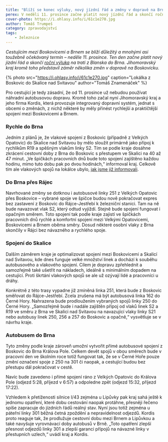 ```yaml
---
title: "Blíží se konec výluky, nový jízdní řád a změny v dopravě na Brno"
perex: V neděli 11. prosince začne platit nový jízdní řád a skončí roční výluka na trati z Blanska do Brna. Jihomoravský kraj kromě toho představil záměr několika změn v dopravě na Boskovicku.
cover-photo: https://i.ohlasy.info/i/61c1e270.jpg
author: Tomáš Trumpeš
category: zpravodajství
tags:
    - železnice
---
```


*Cestujícím mezi Boskovicemi a Brnem se blíží důležitý a mnohými asi toužebně očekávaný termín – neděle 11. prosince. Ten den začne platit nový jízdní řád a skončí [roční výluka](https://ohlasy.info/clanky/2021/12/vyluka-vyluk.html) na trati z Blanska do Brna. Jihomoravský kraj kromě toho představil záměr několika změn v dopravě na Boskovicku.*

{% photo src="https://i.ohlasy.info/i/61c1e270.jpg" caption="Lokálka z Boskovic do Skalice nad Svitavou" author="Tomáš Znamenáček" %}

Pro cestující je tedy zásadní, že od 11. prosince už nebudou používat náhradní autobusovou dopravu. Kromě toho začal nyní Jihomoravský kraj a jeho firma Kordis, která provozuje integrovaný dopravní systém, jednat s obcemi o změnách, z nichž některé by měly přinést rychlejší a praktičtější spojení mezi Boskovicemi a Brnem.

### Rychle do Brna

Jedním z plánů je, že vlakové spojení z Boskovic (případně z Velkých Opatovic) do Skalice nad Svitavou by mělo sloužit primárně jako přípoj k rychlíkům R19 a spěšným vlakům linky S2. Tím se podle kraje dosáhne zkrácení cestovní doby z Brna do Boskovic s přestupem ve Skalici na 40 až 47 minut. „Ve špičkách pracovních dnů bude toto spojení zajištěno každou hodinu, mimo tuto dobu pak po dvou hodinách,“ informoval kraj. Celkově tím ale vlakových spojů na lokálce ubylo, [jak jsme již informovali](https://ohlasy.info/clanky/2022/10/vlaky-boskovice.html).

### Do Brna přes Rájec

Navrhované změny se dotknou i autobusové linky 251 z Velkých Opatovic přes Boskovice – vybrané spoje ve špičce budou nově pokračovat expres bez zastavení z Boskovic do Rájce-Jestřebí k železniční stanici. Tam na ně bude navazovat vlak S2, který odtud vyjíždí. Stejně bude spojení fungovat i opačným směrem. Toto spojení tak podle kraje zajistí ve špičkách pracovních dnů rychlé a komfortní spojení mezi Velkými Opatovicemi, Boskovicemi a Brnem oběma směry. Dosud některé osobní vlaky z Brna skončily v Rájci bez návazného a rychlého spoje.

### Spojení do Skalice

Dalším záměrem kraje je optimalizovat spojení mezi Boskovicemi a Skalicí nad Svitavou, kde dnes funguje velké množství linek a dochází k souběhu autobusového a vlakového spojení. Cílem je dopravu zpřehlednit a samozřejmě také ušetřit na nákladech, ideálně s minimálním dopadem na cestující. Proti škrtání vlakových spojů se ale už ozývají lidé a pracovníci u dráhy.

Konkrétně z této trasy vypadne již zmíněná linka 251, která bude z Boskovic směřovat do Rájce-Jestřebí. Zcela zrušena má být autobusová linka 162 do Černé Hory. Nahrazena bude prodloužením vybraných spojů linky 250 do Černé Hory. „Samozřejmě bude i nadále zajištěn přípoj od vlaků linek S2 a R19 ve směru z Brna ve Skalici nad Svitavou na navazující vlaky linky S21 nebo autobusy linek 250, 256 a 257 do Boskovic a opačně,“ vysvětluje se v návrhu kraje.

### Autobusem do Brna

Tyto změny podle kraje zároveň umožní vytvořit přímé autobusové spojení z Boskovic do Brna Králova Pole. Celkem devět spojů v obou směrech bude v pracovní den ve školním roce totiž fungovat tak, že se v Černé Hoře pouze změní označení spoje z 250 na 301 či naopak, a cestující budou bez přestupu dál pokračovat v cestě.

Navíc bude zavedeno i přímé spojení ráno z Velkých Opatovic do Králova Pole (odjezd 5:28, příjezd v 6:57) a odpoledne zpět (odjezd 15:32, příjezd 17:22). 

Vzhledem k přetíženosti silnice I/43 zejména u Lipůvky pak kraj sahá ještě k jednomu opatření, které dobu cestování naopak protáhne, přesněji řečeno spíše zapracuje do jízdních řádů reálný stav. Nyní jsou totiž zejména u páteřní linky 301 běžná četná zpoždění a nepravidelnost odjezdů. Kordis proto reaguje tak, že prodlužuje cestovní dobu mezi Brnem a Lipůvkou a také navyšuje vyrovnávací doby autobusů v Brně. „Toto opatření zlepší přesnost odjezdů linky 301 a zlepší garanci přípojů na návazné linky v přestupních uzlech,“ uvádí kraj a Kordis.